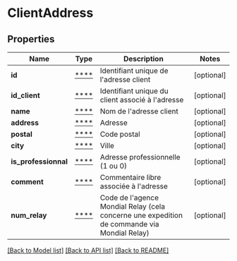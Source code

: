 # ClientAddress

## Properties
Name | Type | Description | Notes
------------ | ------------- | ------------- | -------------
**id** | [****](.md) | Identifiant unique de l&#x27;adresse client | [optional] 
**id_client** | [****](.md) | Identifiant unique du client associé à l&#x27;adresse | [optional] 
**name** | [****](.md) | Nom de l&#x27;adresse client | [optional] 
**address** | [****](.md) | Adresse | [optional] 
**postal** | [****](.md) | Code postal | [optional] 
**city** | [****](.md) | Ville | [optional] 
**is_professionnal** | [****](.md) | Adresse professionnelle (1 ou 0) | [optional] 
**comment** | [****](.md) | Commentaire libre associée à l&#x27;adresse | [optional] 
**num_relay** | [****](.md) | Code de l&#x27;agence Mondial Relay (cela concerne une expedition de commande via Mondial Relay) | [optional] 

[[Back to Model list]](../../README.md#documentation-for-models) [[Back to API list]](../../README.md#documentation-for-api-endpoints) [[Back to README]](../../README.md)

